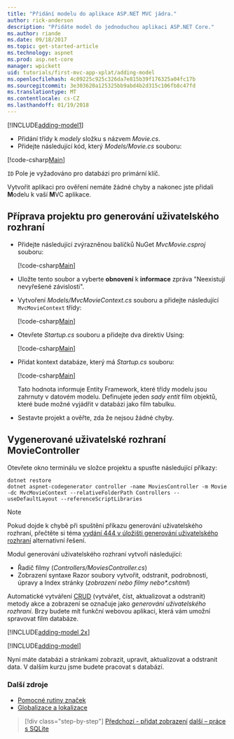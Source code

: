 ```yaml
---
title: "Přidání modelu do aplikace ASP.NET MVC jádra."
author: rick-anderson
description: "Přidáte model do jednoduchou aplikaci ASP.NET Core."
ms.author: riande
ms.date: 09/18/2017
ms.topic: get-started-article
ms.technology: aspnet
ms.prod: asp.net-core
manager: wpickett
uid: tutorials/first-mvc-app-xplat/adding-model
ms.openlocfilehash: 4c09225c925c326da7e815b39f176325a04fc17b
ms.sourcegitcommit: 3e303620a125325bb9abd4b2d315c106fb8c47fd
ms.translationtype: MT
ms.contentlocale: cs-CZ
ms.lasthandoff: 01/19/2018
---
```

[!INCLUDE[adding-model1](../../includes/mvc-intro/adding-model1.md)]

* Přidání třídy k *modely* složku s názvem *Movie.cs*.
* Přidejte následující kód, který *Models/Movie.cs* souboru:

[!code-csharp[Main](../../tutorials/first-mvc-app/start-mvc/sample/MvcMovie/Models/MovieNoEF.cs?name=snippet_1)]

`ID` Pole je vyžadováno pro databázi pro primární klíč. 

Vytvořit aplikaci pro ověření nemáte žádné chyby a nakonec jste přidali **M**odelu k vaší **M**VC aplikace.

## <a name="prepare-the-project-for-scaffolding"></a>Příprava projektu pro generování uživatelského rozhraní

- Přidejte následující zvýrazněnou balíčků NuGet *MvcMovie.csproj* souboru:
             
   [!code-csharp[Main](start-mvc/sample/MvcMovie/MvcMovie.csproj?highlight=7,10)]

- Uložte tento soubor a vyberte **obnovení** k **informace** zpráva "Neexistují nevyřešené závislosti".
- Vytvoření *Models/MvcMovieContext.cs* souboru a přidejte následující `MvcMovieContext` třídy:

   [!code-csharp[Main](start-mvc/sample/MvcMovie/Models/MvcMovieContext.cs)]
   
- Otevřete *Startup.cs* souboru a přidejte dva direktiv Using:

   [!code-csharp[Main](start-mvc/sample/MvcMovie/Startup.cs?name=snippet1&highlight=1,2)]

- Přidat kontext databáze, který má *Startup.cs* souboru:

   [!code-csharp[Main](start-mvc/sample/MvcMovie/Startup.cs?name=snippet2&highlight=6-7)]

  Tato hodnota informuje Entity Framework, které třídy modelu jsou zahrnuty v datovém modelu. Definujete jeden *sady entit* film objektů, které bude možné vyjádřit v databázi jako film tabulku.

- Sestavte projekt a ověřte, zda že nejsou žádné chyby.

## <a name="scaffold-the-moviecontroller"></a>Vygenerované uživatelské rozhraní MovieController

Otevřete okno terminálu ve složce projektu a spusťte následující příkazy:

```
dotnet restore
dotnet aspnet-codegenerator controller -name MoviesController -m Movie -dc MvcMovieContext --relativeFolderPath Controllers --useDefaultLayout --referenceScriptLibraries 
```

> [!NOTE]
> Pokud dojde k chybě při spuštění příkazu generování uživatelského rozhraní, přečtěte si téma [vydání 444 v úložišti generování uživatelského rozhraní](https://github.com/aspnet/scaffolding/issues/444) alternativní řešení.

Modul generování uživatelského rozhraní vytvoří následující:

* Řadič filmy (*Controllers/MoviesController.cs*)
* Zobrazení syntaxe Razor soubory vytvořit, odstranit, podrobnosti, úpravy a Index stránky (*zobrazení nebo filmy nebo\*.cshtml*)

Automatické vytváření [CRUD](https://wikipedia.org/wiki/Create,_read,_update_and_delete) (vytvářet, číst, aktualizovat a odstranit) metody akce a zobrazení se označuje jako *generování uživatelského rozhraní*. Brzy budete mít funkční webovou aplikaci, která vám umožní spravovat film databáze.

[!INCLUDE[adding-model 2x](../../includes/mvc-intro/adding-model2xp.md)]

[!INCLUDE[adding-model](../../includes/mvc-intro/adding-model3.md)]

Nyní máte databázi a stránkami zobrazit, upravit, aktualizovat a odstranit data. V dalším kurzu jsme budete pracovat s databází.

### <a name="additional-resources"></a>Další zdroje

* [Pomocné rutiny značek](xref:mvc/views/tag-helpers/intro)
* [Globalizace a lokalizace](xref:fundamentals/localization)

>[!div class="step-by-step"]
[Předchozí - přidat zobrazení](adding-view.md)
[další – práce s SQLite](working-with-sql.md)
